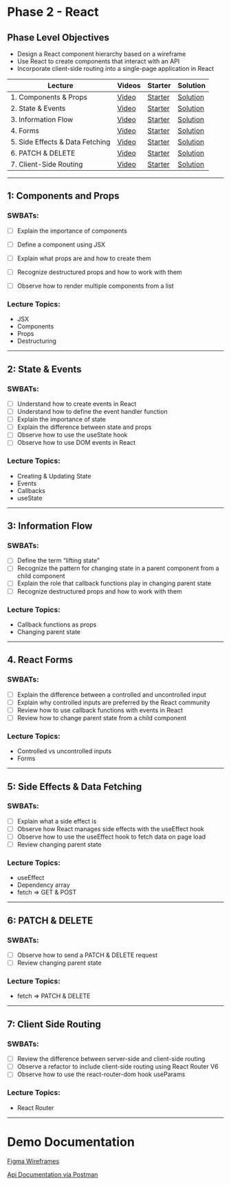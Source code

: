 # Phase 2 - React

## Phase Level Objectives

- Design a React component hierarchy based on a wireframe
- Use React to create components that interact with an API
- Incorporate client-side routing into a single-page application in React


| Lecture | Videos | Starter | Solution |
| ------- | ------ | ------- | -------- |
| 1. Components & Props | [Video]() | [Starter]() | [Solution]() |
| 2. State & Events | [Video]() | [Starter]() | [Solution]() |
| 3. Information Flow  | [Video]() | [Starter]() | [Solution]()| 
| 4. Forms  | [Video]() | [Starter]() | [Solution]() |
| 5. Side Effects & Data Fetching  | [Video]() | [Starter]() | [Solution]() |
| 6. PATCH & DELETE  | [Video]() | [Starter]() | [Solution]() |
| 7. Client-Side Routing  | [Video]() | [Starter]() | [Solution]() |

***
## 1: Components and Props
### SWBATs:
- [ ] Explain the importance of components
- [ ] Define a component using JSX
- [ ] Explain what props are and how to create them 
- [ ] Recognize destructured props and how to work with them
- [ ] Observe how to render multiple components from a list


### Lecture Topics:
- JSX
- Components
- Props
- Destructuring

***
## 2: State & Events

### SWBATs:

- [ ] Understand how to create events in React
- [ ] Understand how to define the event handler function
- [ ] Explain the importance of state
- [ ] Explain the difference between state and props
- [ ] Observe how to use the useState hook
- [ ] Observe how to use DOM events in React

### Lecture Topics:
- Creating & Updating State
- Events
- Callbacks
- useState

***
## 3: Information Flow
### SWBATs:

- [ ] Define the term “lifting state”
- [ ] Recognize the pattern for changing state in a parent component from a child component
- [ ] Explain the role that callback functions play in changing parent state
- [ ] Recognize destructured props and how to work with them

### Lecture Topics:
- Callback functions as props
- Changing parent state

***
## 4. React Forms

### SWBATs:

- [ ] Explain the difference between a controlled and uncontrolled input
- [ ] Explain why controlled inputs are preferred by the React community
- [ ] Review how to use callback functions with events in React
- [ ] Review how to change parent state from a child component
### Lecture Topics:
- Controlled vs uncontrolled inputs
- Forms


***
## 5: Side Effects & Data Fetching

### SWBATs:
- [ ] Explain what a side effect is
- [ ] Observe how React manages side effects with the useEffect hook
- [ ] Observe how to use the useEffect hook to fetch data on page load
- [ ] Review changing parent state
### Lecture Topics:
- useEffect
- Dependency array
- fetch => GET & POST

***
## 6: PATCH & DELETE
### SWBATs:
- [ ] Observe how to send a PATCH & DELETE request
- [ ] Review changing parent state
### Lecture Topics:
- fetch => PATCH & DELETE

***
## 7: Client Side Routing

### SWBATs:
- [ ] Review the difference between server-side and client-side routing
- [ ] Observe a refactor to include client-side routing using React Router V6
- [ ] Observe how to use the react-router-dom hook useParams
### Lecture Topics:
- React Router

***

# Demo Documentation
[Figma Wireframes](https://www.figma.com/file/EiEpomnCYh7AGbhqc2p3pk/Phase-2-Portfolio-Demo?node-id=0%3A1&t=T9ErK0aPEaRDSu0k-1)
<br />

[Api Documentation via Postman](https://documenter.getpostman.com/view/26331028/2s93Y3uLLX)